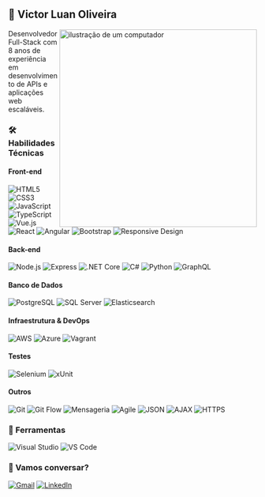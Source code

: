 ## 👋 Victor Luan Oliveira  
<img src="https://raw.githubusercontent.com/MicaelliMedeiros/micaellimedeiros/master/image/computer-illustration.png" alt="ilustração de um computador" min-width="400px" max-width="400px" width="400px" align="right">

<p align="left"> 
  Desenvolvedor Full-Stack com 8 anos de experiência em desenvolvimento de APIs e aplicações web escaláveis.  
</p>

### 🛠️ Habilidades Técnicas  

#### **Front-end**  
![HTML5](https://img.shields.io/badge/-HTML5-E34F26?logo=html5&logoColor=white)
![CSS3](https://img.shields.io/badge/-CSS3-1572B6?logo=css3&logoColor=white)
![JavaScript](https://img.shields.io/badge/-JavaScript%20(ES6+)-F7DF1E?logo=javascript&logoColor=black)
![TypeScript](https://img.shields.io/badge/-TypeScript-3178C6?logo=typescript&logoColor=white)
![Vue.js](https://img.shields.io/badge/-Vue.js-4FC08D?logo=vue.js&logoColor=white)
![React](https://img.shields.io/badge/-React-61DAFB?logo=react&logoColor=black)
![Angular](https://img.shields.io/badge/-Angular-DD0031?logo=angular&logoColor=white)
![Bootstrap](https://img.shields.io/badge/-Bootstrap-7952B3?logo=bootstrap&logoColor=white)
![Responsive Design](https://img.shields.io/badge/-Responsive%20Design-3DDC84?logo=web&logoColor=white)

#### **Back-end**  
![Node.js](https://img.shields.io/badge/-Node.js-339933?logo=node.js&logoColor=white)
![Express](https://img.shields.io/badge/-Express-000000?logo=express&logoColor=white)
![.NET Core](https://img.shields.io/badge/-.NET%20Core-512BD4?logo=.net&logoColor=white)
![C#](https://img.shields.io/badge/-C%23-239120?logo=c-sharp&logoColor=white)
![Python](https://img.shields.io/badge/-Python-3776AB?logo=python&logoColor=white)
![GraphQL](https://img.shields.io/badge/-GraphQL-E10098?logo=graphql&logoColor=white)

#### **Banco de Dados**  
![PostgreSQL](https://img.shields.io/badge/-PostgreSQL-4169E1?logo=postgresql&logoColor=white)
![SQL Server](https://img.shields.io/badge/-SQL%20Server-CC2927?logo=microsoft-sql-server&logoColor=white)
![Elasticsearch](https://img.shields.io/badge/-Elasticsearch-005571?logo=elasticsearch&logoColor=white)

#### **Infraestrutura & DevOps**  
![AWS](https://img.shields.io/badge/-AWS-232F3E?logo=amazon-aws&logoColor=white)
![Azure](https://img.shields.io/badge/-Azure-0078D4?logo=microsoft-azure&logoColor=white)
![Vagrant](https://img.shields.io/badge/-Vagrant-1868F2?logo=vagrant&logoColor=white)

#### **Testes**  
![Selenium](https://img.shields.io/badge/-Selenium-43B02A?logo=selenium&logoColor=white)
![xUnit](https://img.shields.io/badge/-xUnit-5C2D91?logo=.net&logoColor=white)

#### **Outros**  
![Git](https://img.shields.io/badge/-Git-F05032?logo=git&logoColor=white)
![Git Flow](https://img.shields.io/badge/-Git%20Flow-F05032?logo=git&logoColor=white)
![Mensageria](https://img.shields.io/badge/-Mensageria-5A0FC8?logo=apachekafka&logoColor=white)
![Agile](https://img.shields.io/badge/-Agile-009688?logo=agile&logoColor=white)
![JSON](https://img.shields.io/badge/-JSON-000000?logo=json&logoColor=white)
![AJAX](https://img.shields.io/badge/-AJAX-007ACC?logo=ajax&logoColor=white)
![HTTPS](https://img.shields.io/badge/-HTTPS-2C8EBB?logo=https&logoColor=white)

### 💼 Ferramentas  
![Visual Studio](https://img.shields.io/badge/-Visual%20Studio-5C2D91?logo=visual-studio&logoColor=white)
![VS Code](https://img.shields.io/badge/-VS%20Code-007ACC?logo=visual-studio-code&logoColor=white)

### 💌 Vamos conversar?  
<a href="mailto:luuan.dev@gmail.com" title="Gmail">
  <img src="https://img.shields.io/badge/-Gmail-FF0000?style=flat-square&labelColor=FF0000&logo=gmail&logoColor=white&link=mailto:luuan.dev@gmail.com" alt="Gmail"/></a>
<a href="https://www.linkedin.com/in/victorluanoliveira/" title="LinkedIn">
  <img src="https://img.shields.io/badge/-Linkedin-0e76a8?style=flat-square&logo=Linkedin&logoColor=white&link=https://www.linkedin.com/in/victorluanoliveira/" alt="LinkedIn"/></a>
